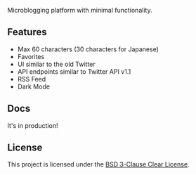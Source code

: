 
Microblogging platform with minimal functionality.
## Features

- Max 60 characters (30 characters for Japanese)
- Favorites
- UI similar to the old Twitter
- API endpoints similar to Twitter API v1.1
- RSS Feed
- Dark Mode

## Docs

It's in production!

## License

This project is licensed under the [BSD 3-Clause Clear License](https://github.com/opera7133/mattar/blob/main/LICENSE).
